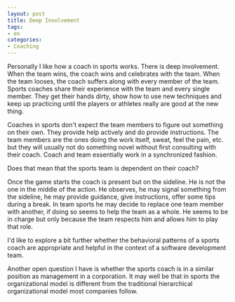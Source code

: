 ```yaml
---
layout: post
title: Deep Involvement
tags:
- en
categories:
- Coaching
---
```

Personally I like how a coach in sports works. There is deep involvement. When the team wins, the coach wins and celebrates with the team. When the team looses, the coach suffers along with every member of the team. Sports coaches share their experience with the team and every single member. They get their hands dirty, show how to use new techniques and keep up practicing until the players or athletes really are good at the new thing.

Coaches in sports don't expect the team members to figure out something on their own. They provide help actively and do provide instructions. The team members are the ones doing the work itself, sweat, feel the pain, etc. but they will usually not do something novel without first consulting with their coach. Coach and team essentially work in a synchronized fashion.

Does that mean that the sports team is dependent on their coach? 

Once the game starts the coach is present but on the sideline. He is not the one in the middle of the action. He observes, he may signal something from the sideline, he may provide guidance, give instructions, offer some tips during a break. In team sports he may decide to replace one team member with another, if doing so seems to help the team as a whole. He seems to be in charge but only because the team respects him and allows him to play that role.

I'd like to explore a bit further whether the behavioral patterns of a sports coach are appropriate and helpful in the context of a software development team.

Another open question I have is whether the sports coach is in a similar position as management in a corporation. It may well be that in sports the organizational model is different from the traditional hierarchical organizational model most companies follow.